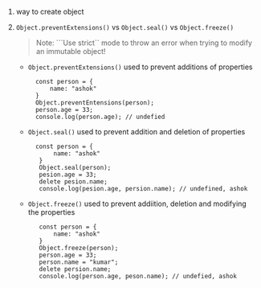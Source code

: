 1. way to create object

2. ```Object.preventExtensions()``` vs ```Object.seal()``` vs ```Object.freeze()```
    > Note: ```Use strict`` mode to throw an error when trying to modify an immutable object!
    - ```Object.preventExtensions()``` used to prevent additions of properties
    
            const person = {
                name: "ashok"
            }
            Object.preventEntensions(person);
            person.age = 33;
            console.log(person.age); // undefied
            
   - ```Object.seal()``` used to prevent addition and deletion of properties
   
           const person = {
                name: "ashok"
            }
            Object.seal(person);
            pesion.age = 33;
            delete pesion.name;
            console.log(pesion.age, persion.name); // undefined, ashok
           
   - ```Object.freeze()``` used to prevent addiition, deletion and modifying the properties
        
            const person = {
                name: "ashok"
            }
            Object.freeze(person);
            person.age = 33;
            person.name = "kumar";
            delete persion.name;
            console.log(person.age, peson.name); // undefied, ashok


